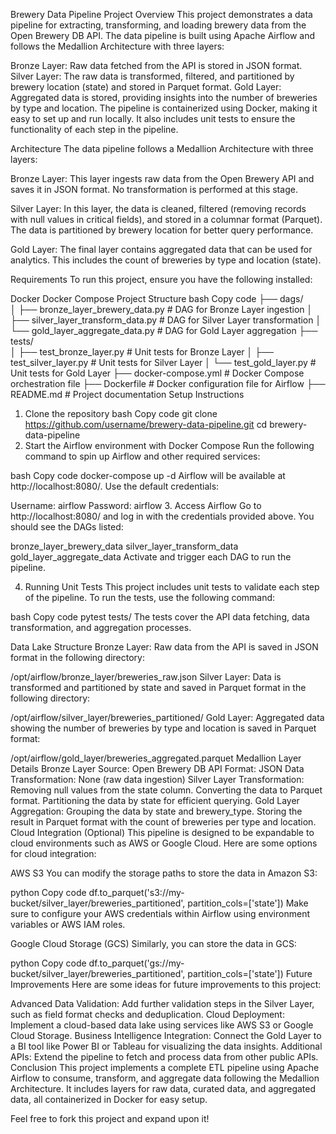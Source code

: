 Brewery Data Pipeline
Project Overview
This project demonstrates a data pipeline for extracting, transforming, and loading brewery data from the Open Brewery DB API. The data pipeline is built using Apache Airflow and follows the Medallion Architecture with three layers:

Bronze Layer: Raw data fetched from the API is stored in JSON format.
Silver Layer: The raw data is transformed, filtered, and partitioned by brewery location (state) and stored in Parquet format.
Gold Layer: Aggregated data is stored, providing insights into the number of breweries by type and location.
The pipeline is containerized using Docker, making it easy to set up and run locally. It also includes unit tests to ensure the functionality of each step in the pipeline.

Architecture
The data pipeline follows a Medallion Architecture with three layers:

Bronze Layer: This layer ingests raw data from the Open Brewery API and saves it in JSON format. No transformation is performed at this stage.

Silver Layer: In this layer, the data is cleaned, filtered (removing records with null values in critical fields), and stored in a columnar format (Parquet). The data is partitioned by brewery location for better query performance.

Gold Layer: The final layer contains aggregated data that can be used for analytics. This includes the count of breweries by type and location (state).

Requirements
To run this project, ensure you have the following installed:

Docker
Docker Compose
Project Structure
bash
Copy code
├── dags/                
│   ├── bronze_layer_brewery_data.py     # DAG for Bronze Layer ingestion
│   ├── silver_layer_transform_data.py   # DAG for Silver Layer transformation
│   └── gold_layer_aggregate_data.py     # DAG for Gold Layer aggregation
├── tests/                               
│   ├── test_bronze_layer.py             # Unit tests for Bronze Layer
│   ├── test_silver_layer.py             # Unit tests for Silver Layer
│   └── test_gold_layer.py               # Unit tests for Gold Layer
├── docker-compose.yml                   # Docker Compose orchestration file
├── Dockerfile                           # Docker configuration file for Airflow
├── README.md                            # Project documentation
Setup Instructions
1. Clone the repository
bash
Copy code
git clone https://github.com/username/brewery-data-pipeline.git
cd brewery-data-pipeline
2. Start the Airflow environment with Docker Compose
Run the following command to spin up Airflow and other required services:

bash
Copy code
docker-compose up -d
Airflow will be available at http://localhost:8080/. Use the default credentials:

Username: airflow
Password: airflow
3. Access Airflow
Go to http://localhost:8080/ and log in with the credentials provided above. You should see the DAGs listed:

bronze_layer_brewery_data
silver_layer_transform_data
gold_layer_aggregate_data
Activate and trigger each DAG to run the pipeline.

4. Running Unit Tests
This project includes unit tests to validate each step of the pipeline. To run the tests, use the following command:

bash
Copy code
pytest tests/
The tests cover the API data fetching, data transformation, and aggregation processes.

Data Lake Structure
Bronze Layer: Raw data from the API is saved in JSON format in the following directory:

/opt/airflow/bronze_layer/breweries_raw.json
Silver Layer: Data is transformed and partitioned by state and saved in Parquet format in the following directory:

/opt/airflow/silver_layer/breweries_partitioned/
Gold Layer: Aggregated data showing the number of breweries by type and location is saved in Parquet format:

/opt/airflow/gold_layer/breweries_aggregated.parquet
Medallion Layer Details
Bronze Layer
Source: Open Brewery DB API
Format: JSON
Data Transformation: None (raw data ingestion)
Silver Layer
Transformation:
Removing null values from the state column.
Converting the data to Parquet format.
Partitioning the data by state for efficient querying.
Gold Layer
Aggregation:
Grouping the data by state and brewery_type.
Storing the result in Parquet format with the count of breweries per type and location.
Cloud Integration (Optional)
This pipeline is designed to be expandable to cloud environments such as AWS or Google Cloud. Here are some options for cloud integration:

AWS S3
You can modify the storage paths to store the data in Amazon S3:

python
Copy code
df.to_parquet('s3://my-bucket/silver_layer/breweries_partitioned', partition_cols=['state'])
Make sure to configure your AWS credentials within Airflow using environment variables or AWS IAM roles.

Google Cloud Storage (GCS)
Similarly, you can store the data in GCS:

python
Copy code
df.to_parquet('gs://my-bucket/silver_layer/breweries_partitioned', partition_cols=['state'])
Future Improvements
Here are some ideas for future improvements to this project:

Advanced Data Validation: Add further validation steps in the Silver Layer, such as field format checks and deduplication.
Cloud Deployment: Implement a cloud-based data lake using services like AWS S3 or Google Cloud Storage.
Business Intelligence Integration: Connect the Gold Layer to a BI tool like Power BI or Tableau for visualizing the data insights.
Additional APIs: Extend the pipeline to fetch and process data from other public APIs.
Conclusion
This project implements a complete ETL pipeline using Apache Airflow to consume, transform, and aggregate data following the Medallion Architecture. It includes layers for raw data, curated data, and aggregated data, all containerized in Docker for easy setup.

Feel free to fork this project and expand upon it!